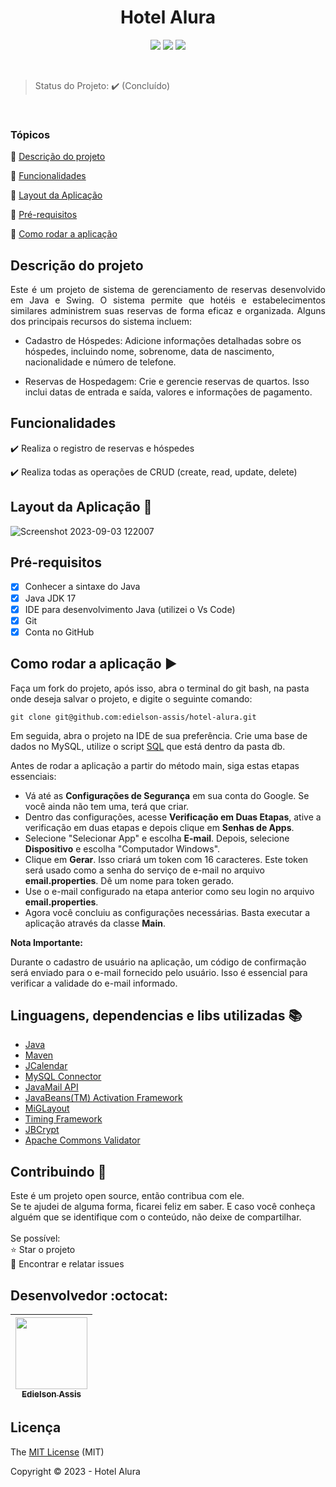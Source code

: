 <h1 align="center">Hotel Alura</h1> 

<p align="center">
<img src="https://img.shields.io/github/stars/edielson-assis?style=social"/>
<img src="https://img.shields.io/badge/languange-java-java"/>
<img src="https://img.shields.io/badge/license-Mit-mit"/>
</p>

<br>

> Status do Projeto: :heavy_check_mark: (Concluído)

<br>

### Tópicos 

:small_blue_diamond: [Descrição do projeto](#descrição-do-projeto)

:small_blue_diamond: [Funcionalidades](#funcionalidades)

:small_blue_diamond: [Layout da Aplicação](#layout-da-aplicação-dash)

:small_blue_diamond: [Pré-requisitos](#pré-requisitos)

:small_blue_diamond: [Como rodar a aplicação](#como-rodar-a-aplicação-arrow_forward)

## Descrição do projeto 

<p align="justify">
Este é um projeto de sistema de gerenciamento de reservas desenvolvido em Java e Swing. O sistema permite que hotéis e estabelecimentos similares administrem suas reservas de forma eficaz e organizada. Alguns dos principais recursos do sistema incluem:

- Cadastro de Hóspedes: Adicione informações detalhadas sobre os hóspedes, incluindo nome, sobrenome, data de nascimento, nacionalidade e número de telefone.

- Reservas de Hospedagem: Crie e gerencie reservas de quartos. Isso inclui datas de entrada e saída, valores e informações de pagamento.
</p>

## Funcionalidades

:heavy_check_mark: Realiza o registro de reservas e hóspedes

:heavy_check_mark: Realiza todas as operações de CRUD (create, read, update, delete)   

## Layout da Aplicação :dash:

![Screenshot 2023-09-03 122007](https://github.com/edielson-assis/hotel-alura/assets/105529988/af3bb2f3-4f2c-4250-af52-15975105fa83)

## Pré-requisitos

- [x] Conhecer a sintaxe do Java<br>
- [x] Java JDK 17<br>
- [x] IDE para desenvolvimento Java (utilizei o Vs Code)<br>
- [x] Git<br>
- [x] Conta no GitHub<br>
 
## Como rodar a aplicação :arrow_forward:

Faça um fork do projeto, após isso, abra o terminal do git bash, na pasta onde deseja salvar o projeto, e digite o seguinte comando: 

```
git clone git@github.com:edielson-assis/hotel-alura.git
```
Em seguida, abra o projeto na IDE de sua preferência. 
Crie uma base de dados no MySQL, utilize o script [SQL](https://github.com/edielson-assis/hotel-alura/blob/main/db/db.sql) que está dentro da pasta db.

Antes de rodar a aplicação a partir do método main, siga estas etapas essenciais:

- Vá até as <b>Configurações de Segurança</b> em sua conta do Google. Se você ainda não tem uma, terá que criar.
- Dentro das configurações, acesse <b>Verificação em Duas Etapas</b>, ative a verificação em duas etapas e depois clique em <b>Senhas de Apps</b>.
- Selecione "Selecionar App" e escolha <b>E-mail</b>. Depois, selecione <b>Dispositivo</b> e escolha "Computador Windows".
- Clique em <b>Gerar</b>. Isso criará um token com 16 caracteres. Este token será usado como a senha do serviço de e-mail no arquivo <b>email.properties</b>. Dê um nome para token gerado.
- Use o e-mail configurado na etapa anterior como seu login no arquivo <b>email.properties</b>.
- Agora você concluiu as configurações necessárias. Basta executar a aplicação através da classe <b>Main</b>.

<b>Nota Importante:</b>

Durante o cadastro de usuário na aplicação, um código de confirmação será enviado para o e-mail fornecido pelo usuário. Isso é essencial para verificar a validade do e-mail informado.

## Linguagens, dependencias e libs utilizadas :books:

- [Java](https://docs.oracle.com/en/java/javase/17/docs/api/index.html)
- [Maven](https://maven.apache.org/ref/3.9.3/maven-core/index.html)
- [JCalendar](https://mvnrepository.com/artifact/com.toedter/jcalendar)
- [MySQL Connector](https://mvnrepository.com/artifact/mysql/mysql-connector-java)
- [JavaMail API](https://mvnrepository.com/artifact/com.sun.mail/javax.mail)
- [JavaBeans(TM) Activation Framework](https://mvnrepository.com/artifact/javax.activation/activation)
- [MiGLayout](https://mvnrepository.com/artifact/com.miglayout/miglayout)
- [Timing Framework](https://mvnrepository.com/artifact/net.java.dev.timingframework/timingframework)
- [JBCrypt](https://mvnrepository.com/artifact/org.mindrot/jbcrypt/0.4)
- [Apache Commons Validator](https://mvnrepository.com/artifact/commons-validator/commons-validator/1.7)

## Contribuindo 🤝

<p>
Este é um projeto open source, então contribua com ele.<br>
Se te ajudei de alguma forma, ficarei feliz em saber. E caso você conheça alguém que se identifique com o conteúdo, não deixe de compartilhar.<br>
<br>
Se possível:<br>
⭐️  Star o projeto<br>
🐛 Encontrar e relatar issues<br>
</p>

## Desenvolvedor :octocat:

| [<img src="https://github.com/edielson-assis/conversor/assets/105529988/90c01d9d-ccf5-4b60-b740-c0db10e28b2a" width=115><br><sub>Edielson Assis</sub>](https://github.com/edielson-assis) |
| :---: |

## Licença 

The [MIT License](https://github.com/edielson-assis/hotel-alura/blob/main/LICENSE) (MIT)

Copyright :copyright: 2023 - Hotel Alura
